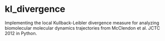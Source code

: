 # kl_divergence
Implementing the local Kullback-Leibler divergence measure for analyzing biomolecular molecular dynamics trajectories from McClendon et al. JCTC 2012 in Python.
